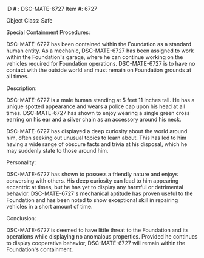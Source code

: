 ID # : DSC-MATE-6727
Item #: 6727

Object Class: Safe

Special Containment Procedures:

DSC-MATE-6727 has been contained within the Foundation as a standard human entity. As a mechanic, DSC-MATE-6727 has been assigned to work within the Foundation's garage, where he can continue working on the vehicles required for Foundation operations. DSC-MATE-6727 is to have no contact with the outside world and must remain on Foundation grounds at all times.

Description:

DSC-MATE-6727 is a male human standing at 5 feet 11 inches tall. He has a unique spotted appearance and wears a police cap upon his head at all times. DSC-MATE-6727 has shown to enjoy wearing a single green cross earring on his ear and a silver chain as an accessory around his neck.

DSC-MATE-6727 has displayed a deep curiosity about the world around him, often seeking out unusual topics to learn about. This has led to him having a wide range of obscure facts and trivia at his disposal, which he may suddenly state to those around him.

Personality:

DSC-MATE-6727 has shown to possess a friendly nature and enjoys conversing with others. His deep curiosity can lead to him appearing eccentric at times, but he has yet to display any harmful or detrimental behavior. DSC-MATE-6727's mechanical aptitude has proven useful to the Foundation and has been noted to show exceptional skill in repairing vehicles in a short amount of time.

Conclusion:

DSC-MATE-6727 is deemed to have little threat to the Foundation and its operations while displaying no anomalous properties. Provided he continues to display cooperative behavior, DSC-MATE-6727 will remain within the Foundation's containment.